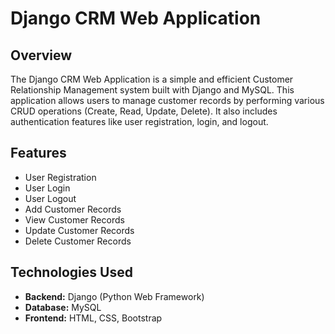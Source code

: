 # Django CRM Web Application

## Overview

The Django CRM Web Application is a simple and efficient Customer Relationship Management system built with Django and MySQL. This application allows users to manage customer records by performing various CRUD operations (Create, Read, Update, Delete). It also includes authentication features like user registration, login, and logout.

## Features

- User Registration
- User Login
- User Logout
- Add Customer Records
- View Customer Records
- Update Customer Records
- Delete Customer Records

## Technologies Used

- **Backend:** Django (Python Web Framework)
- **Database:** MySQL
- **Frontend:** HTML, CSS, Bootstrap 

